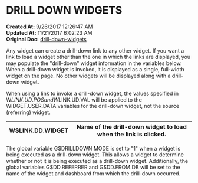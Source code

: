 # DRILL DOWN WIDGETS

**Created At:** 9/26/2017 12:26:47 AM  
**Updated At:** 11/21/2017 6:02:23 AM  
**Original Doc:** [drill-down-widgets](https://docs.zumasys.com/36577-mv-dashboard/drill-down-widgets)  


Any widget can create a drill-down link to any other widget. If you want a link to load a widget other than the one in which the links are displayed, you may populate the "drill-down" widget information in the variables below. When a drill-down widget is invoked, it is displayed as a single, full-width widget on the page. No other widgets will be displayed along with a drill-down widget.

When using a link to invoke a drill-down widget, the values specified in W$LINK.UD.POS and W$LINK.UD.VAL will be applied to the WIDGET.USER.DATA variables for the drill-down widget, not the source (referring) widget.


| W$LINK.DD.WIDGET<br> | Name of the drill-down widget to load when the link is clicked.<br> |
| --- | --- |


The global variable G$DRILLDOWN.MODE is set to "1" when a widget is being executed as a drill-down widget. This allows a widget to determine whether or not it is being executed as a drill-down widget. Additionally, the global variables G$DD.REFERRER and G$DD.FROM.DB will be set to the name of the widget and dashboard from which the drill-down occurred.
